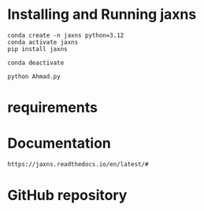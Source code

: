 # Installing and Running jaxns
```
conda create -n jaxns python=3.12
conda activate jaxns
pip install jaxns
```
```
conda deactivate
```
```
python Ahmad.py
```

# requirements
# Documentation
```
https://jaxns.readthedocs.io/en/latest/#
```
# GitHub repository

